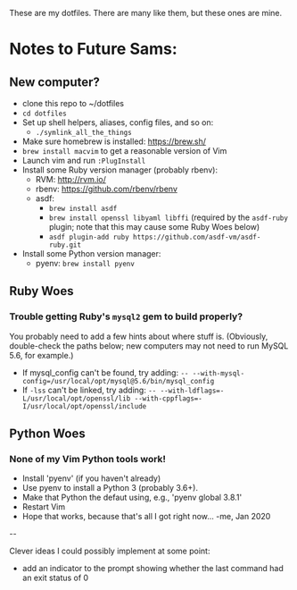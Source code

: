 These are my dotfiles.  There are many like them, but these ones are mine.

# Notes to Future Sams:

## New computer?

* clone this repo to ~/dotfiles
* `cd dotfiles`
* Set up shell helpers, aliases, config files, and so on:
  * `./symlink_all_the_things`
* Make sure homebrew is installed:  https://brew.sh/
* `brew install macvim` to get a reasonable version of Vim
* Launch vim and run `:PlugInstall`
* Install some Ruby version manager (probably rbenv):
  * RVM: http://rvm.io/
  * rbenv: https://github.com/rbenv/rbenv
  * asdf:
    * `brew install asdf`
    * `brew install openssl libyaml libffi` (required by the `asdf-ruby` plugin; note that this may cause some Ruby Woes below)
    * `asdf plugin-add ruby https://github.com/asdf-vm/asdf-ruby.git`
* Install some Python version manager:
  * pyenv: `brew install pyenv`

## Ruby Woes

### Trouble getting Ruby's `mysql2` gem to build properly?

You probably need to add a few hints about where stuff is.  (Obviously,
double-check the paths below; new computers may not need to run MySQL 5.6, for
example.)

* If mysql_config can't be found, try adding:
  `-- --with-mysql-config=/usr/local/opt/mysql@5.6/bin/mysql_config`
* If `-lss` can't be linked, try adding:
  `-- --with-ldflags=-L/usr/local/opt/openssl/lib --with-cppflags=-I/usr/local/opt/openssl/include`

## Python Woes

### None of my Vim Python tools work!

- Install 'pyenv' (if you haven't already)
- Use pyenv to install a Python 3 (probably 3.6+).
- Make that Python the defaut using, e.g., 'pyenv global 3.8.1'
- Restart Vim
- Hope that works, because that's all I got right now... -me, Jan 2020

--

Clever ideas I could possibly implement at some point:

- add an indicator to the prompt showing whether the last command had an
  exit status of 0


